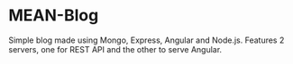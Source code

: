# MEAN-Blog
Simple blog made using Mongo, Express, Angular and Node.js. Features 2 servers, one for REST API and the other to serve Angular.

